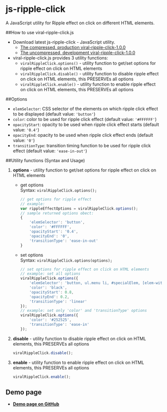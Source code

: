 # js-ripple-click
A JavaScript utility for Ripple effect on click on different HTML elements.

##How to use viral-ripple-click.js
* Download latest js-ripple-click - JavaScript utility.
  * [The compressed, production viral-ripple-click-1.0.0](https://cdn.rawgit.com/virallalakia/js-ripple-click/master/dist/js/viral-ripple-click-1.0.0.min.js)
  * [The uncompressed, development viral-ripple-click-1.0.0](https://cdn.rawgit.com/virallalakia/js-ripple-click/master/dist/js/viral-ripple-click-1.0.0.js)
* viral-ripple-click.js provides 3 utility functions:
  * `viralRippleClick.options()` - utility function to get/set options for ripple effect on click on HTML elements
  * `viralRippleClick.disable()` - utility function to disable ripple effect on click on HTML elements, this PRESERVEs all options
  * `viralRippleClick.enable()` - utility function to enable ripple effect on click on HTML elements, this PRESERVEs all options

##Options
* `elemSelector`: CSS selector of the elements on which ripple click effect to be displayed (default value: `'button'`)
* `color`: color to be used for ripple click effect (default value: `'#FFFFFF'`)
* `opacityStart`: opacity to be used when ripple click effect starts (default value: `'0.4'`)
* `opacityEnd`: opacity to be used when ripple click effect ends (default value: `'0'`)
* `transitionType`: transition timing function to be used for ripple click effect (default value: `'ease-in-out'`)

##Utility functions (Syntax and Usage)
1. **options** - utility function to get/set options for ripple effect on click on HTML elements

	* get options
	  <br>
	  Syntax: `viralRippleClick.options();`
		```javascript
		// get options for ripple effect
		// example:
		var rippleEffectOptions = viralRippleClick.options();
		// sample returned options obect:
		{
			'elemSelector': 'button',
			'color': '#FFFFFF',
			'opacityStart': '0.4',
			'opacityEnd': '0',
			'transitionType': 'ease-in-out'
		}
		```

	* set options
	  <br>
	  Syntax: `viralRippleClick.options(options);`
		```javascript
		// set options for ripple effect on click on HTML elements
		// example: set all options
		viralRippleClick.options({
			'elemSelector': 'button, ul.menu li, #specialElem, [elem-with-ripple-effect]',
			'color': 'black',
			'opacityStart': 0.8,
			'opacityEnd': 0.2,
			'transitionType': 'linear'
		});
		// example: set only 'color' and 'transitionType' options
		viralRippleClick.options({
			'color': '#252525',
			'transitionType': 'ease-in'
		});
		```

2. **disable** - utility function to disable ripple effect on click on HTML elements, this PRESERVEs all options
	```javascript
	viralRippleClick.disable();
	```

3. **enable** - utility function to enable ripple effect on click on HTML elements, this PRESERVEs all options
	```javascript
	viralRippleClick.enable();
	```

## Demo page
* **[Demo page on GitHub](https://virallalakia.github.io/js-ripple-click/)**
